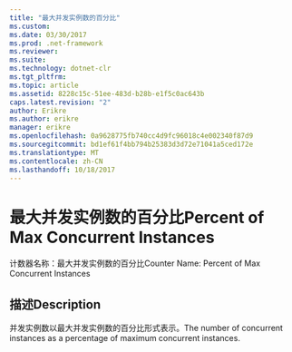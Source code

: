 ```yaml
---
title: "最大并发实例数的百分比"
ms.custom: 
ms.date: 03/30/2017
ms.prod: .net-framework
ms.reviewer: 
ms.suite: 
ms.technology: dotnet-clr
ms.tgt_pltfrm: 
ms.topic: article
ms.assetid: 8228c15c-51ee-483d-b28b-e1f5c0ac643b
caps.latest.revision: "2"
author: Erikre
ms.author: erikre
manager: erikre
ms.openlocfilehash: 0a9628775fb740cc4d9fc96018c4e002340f87d9
ms.sourcegitcommit: bd1ef61f4bb794b25383d3d72e71041a5ced172e
ms.translationtype: MT
ms.contentlocale: zh-CN
ms.lasthandoff: 10/18/2017
---
```

# <a name="percent-of-max-concurrent-instances"></a><span data-ttu-id="e766c-102">最大并发实例数的百分比</span><span class="sxs-lookup"><span data-stu-id="e766c-102">Percent of Max Concurrent Instances</span></span>
<span data-ttu-id="e766c-103">计数器名称：最大并发实例数的百分比</span><span class="sxs-lookup"><span data-stu-id="e766c-103">Counter Name: Percent of Max Concurrent Instances</span></span>  
  
## <a name="description"></a><span data-ttu-id="e766c-104">描述</span><span class="sxs-lookup"><span data-stu-id="e766c-104">Description</span></span>  
 <span data-ttu-id="e766c-105">并发实例数以最大并发实例数的百分比形式表示。</span><span class="sxs-lookup"><span data-stu-id="e766c-105">The number of concurrent instances as a percentage of maximum concurrent instances.</span></span>
